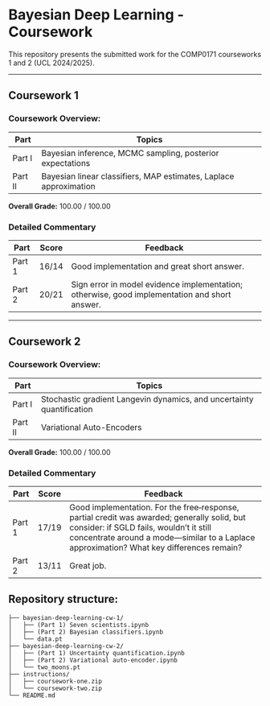 # Bayesian Deep Learning - Coursework

This repository presents the submitted work for the COMP0171 courseworks 1 and 2 (UCL 2024/2025).

---

## Coursework 1

### Coursework Overview:

| Part     | Topics                                                                                                                              |
| -------- | ----------------------------------------------------------------------------------------------------------------------------------- |
| Part I   | Bayesian inference, MCMC sampling, posterior expectations    |
| Part II  | Bayesian linear classifiers, MAP estimates, Laplace approximation |



**Overall Grade:** 100.00 / 100.00

### Detailed Commentary

| Part   | Score | Feedback                                                                                                      |
| ------ | --------- | ------------------------------------------------------------------------------------------------------------- |
| Part 1 | 16/14     | Good implementation and great short answer.                                                                   |
| Part 2 | 20/21     | Sign error in model evidence implementation; otherwise, good implementation and short answer.                |


---

## Coursework 2

### Coursework Overview:

| Part     | Topics                                                                                                                              |
| -------- | ----------------------------------------------------------------------------------------------------------------------------------- |
| Part I   | Stochastic gradient Langevin dynamics, and uncertainty quantification   |
| Part II  | Variational Auto-Encoders |

**Overall Grade:** 100.00 / 100.00

### Detailed Commentary

| Part   | Score | Feedback                                                                                                                                                                                                                           |
| ------ | --------- | ---------------------------------------------------------------------------------------------------------------------------------------------------------------------------------------------------------------------------------- |
| Part 1 | 17/19     | Good implementation. For the free‐response, partial credit was awarded; generally solid, but consider: if SGLD fails, wouldn’t it still concentrate around a mode—similar to a Laplace approximation? What key differences remain? |
| Part 2 | 13/11     | Great job.                                                                                                                                                                                                                         |


## Repository structure: 
```
├── bayesian-deep-learning-cw-1/    
│   ├── (Part 1) Seven scientists.ipynb  
│   ├── (Part 2) Bayesian classifiers.ipynb
│   └── data.pt
├── bayesian-deep-learning-cw-2/    
│   ├── (Part 1) Uncertainty quantification.ipynb
│   ├── (Part 2) Variational auto-encoder.ipynb
│   └── two_moons.pt   
├── instructions/
│   ├── coursework-one.zip      
│   └── coursework-two.zip          
└── README.md                      
```
